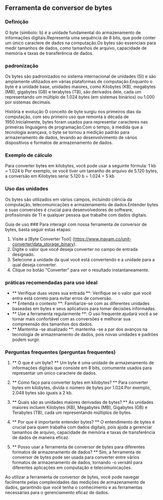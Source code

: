 ## Ferramenta de conversor de bytes

### Definição
O byte (símbolo: b) é a unidade fundamental do armazenamento de informações digitais.Representa uma sequência de 8 bits, que pode conter um único caractere de dados na computação.Os bytes são essenciais para medir tamanhos de dados, como tamanhos de arquivo, capacidade de memória e taxas de transferência de dados.

### padronização
Os bytes são padronizados no sistema internacional de unidades (SI) e são amplamente utilizados em várias plataformas de computação.Enquanto o byte é a unidade base, unidades maiores, como Kilobytes (KB), megabytes (MB), gigabytes (GB) e terabytes (TB), são derivados dele, cada um representando um múltiplo de 1.024 bytes (em sistemas binários) ou 1.000 por sistemas decimais.

História e evolução
O conceito de byte surgiu nos primeiros dias da computação, com seu primeiro uso que remonta à década de 1950.Inicialmente, bytes foram usados ​​para representar caracteres nas primeiras linguagens de programação.Com o tempo, à medida que a tecnologia avançava, o byte se tornou a medição padrão para armazenamento de dados, levando ao desenvolvimento de vários dispositivos e formatos de armazenamento de dados.

### Exemplo de cálculo
Para converter bytes em kilobytes, você pode usar a seguinte fórmula:
1 kb = 1.024 b
Por exemplo, se você tiver um tamanho de arquivo de 5.120 bytes, a conversão em Kilobytes seria:
5.120 b ÷ 1.024 = 5 kb

### Uso das unidades
Os bytes são utilizados em vários campos, incluindo ciência da computação, telecomunicações e armazenamento de dados.Entender bytes e suas conversões é crucial para desenvolvedores de software, profissionais de TI e qualquer pessoa que trabalhe com dados digitais.

Guia de uso ###
Para interagir com nossa ferramenta de conversor de bytes, basta seguir estas etapas:
1. Visite a [Byte Converter Tool] (https://www.inayam.co/unit-converter/data_storage_binary).
2. Digite o valor que você deseja converter no campo de entrada designado.
3. Selecione a unidade da qual você está convertendo e a unidade para a qual deseja converter.
4. Clique no botão "Converter" para ver o resultado instantaneamente.

### práticas recomendadas para uso ideal
- ** Verifique duas vezes sua entrada **: Verifique se o valor que você entra está correto para evitar erros de conversão.
- ** Entenda o contexto **: Familiarize-se com as diferentes unidades baseadas em bytes e seus aplicativos para tomar decisões informadas.
- ** Use a ferramenta regularmente **: O uso frequente ajudará você a se tornar mais confortável com as conversões e melhorar sua compreensão dos tamanhos dos dados.
- ** Mantenha -se atualizado **: mantenha -se a par dos avanços na tecnologia de armazenamento de dados, pois novas unidades e padrões podem surgir.

### Perguntas frequentes (perguntas frequentes)

1. ** O que é um byte? **
Um byte é uma unidade de armazenamento de informações digitais que consiste em 8 bits, comumente usados ​​para representar um único caractere de dados.

2. ** Como faço para converter bytes em kilobytes? **
Para converter bytes em kilobytes, divida o número de bytes por 1.024.Por exemplo, 2.048 bytes são iguais a 2 kb.

3. ** Quais são as unidades maiores derivadas de bytes? **
As unidades maiores incluem Kilobytes (KB), Megabytes (MB), Gigabytes (GB) e Terabytes (TB), cada um representando múltiplos de bytes.

4. ** Por que é importante entender bytes? **
O entendimento de bytes é crucial para quem trabalha com dados digitais, pois ajuda a gerenciar tamanhos de arquivo, capacidade de memória e taxas de transferência de dados de maneira eficaz.

5. ** Posso usar a ferramenta de conversor de bytes para diferentes formatos de armazenamento de dados? **
Sim, a ferramenta de conversor de bytes pode ser usada para converter entre vários formatos de armazenamento de dados, tornando -o versátil para diferentes aplicações em computação e telecomunicações.

Ao utilizar a ferramenta de conversor de bytes, você pode navegar facilmente pelas complexidades das medições de armazenamento de dados, garantindo que você tenha o conhecimento e as ferramentas necessárias para o gerenciamento eficaz de dados.